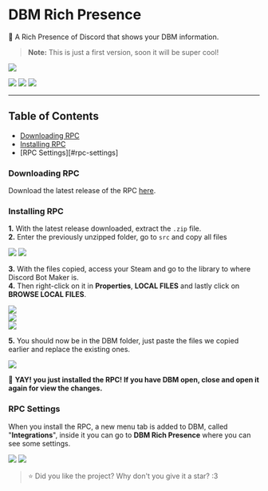 # DBM Rich Presence

📖 A Rich Presence of Discord that shows your DBM information.

> **Note:** This is just a first version, soon it will be super cool!

![](https://i.imgur.com/4IPNq8U.png)

![](https://img.shields.io/github/v/release/CapOliveiraBr/DBM-Rich-Presence?style=for-the-badge) ![](https://img.shields.io/github/downloads/CapOliveiraBr/DBM-Rich-Presence/total?style=for-the-badge) ![](https://img.shields.io/github/license/CapOliveiraBr/DBM-Rich-Presence?logo=https%3A%2F%2Fimg.shields.io%2Fgithub%2Flicense%2FCapOliveiraBr%2FDBM-Rich-Presence%3Fstyle%3Dsocial&style=for-the-badge) 

---

## Table of Contents

- [Downloading RPC](#downloading-rpc)
- [Installing RPC](#installing-rpc)
- [RPC Settings][#rpc-settings]

### Downloading RPC

Download the latest release of the RPC [here](https://github.com/CapOliveiraBr/DBM-Rich-Presence/releases).

### Installing RPC

**1.** With the latest release downloaded, extract the `.zip` file.<br>
**2.** Enter the previously unzipped folder, go to ``src`` and copy all files

![](https://i.imgur.com/qs54dwD.png)
![](https://i.imgur.com/zf4oEvS.png)

**3.** With the files copied, access your Steam and go to the library to where Discord Bot Maker is.<br>
**4.** Then right-click on it in **Properties**, **LOCAL FILES** and lastly click on **BROWSE LOCAL FILES**.

![](https://i.imgur.com/bSwMF7Z.png)<br>
![](https://i.imgur.com/ie2FWot.png)<br>
![](https://i.imgur.com/H42Y8rP.png)

**5.** You should now be in the DBM folder, just paste the files we copied earlier and replace the existing ones.

![](https://i.imgur.com/Jyk9aR3.png)

🎉 **YAY! you just installed the RPC! If you have DBM open, close and open it again for view the changes.**

### RPC Settings

When you install the RPC, a new menu tab is added to DBM, called "**Integrations**", inside it you can go to **DBM Rich Presence** where you can see some settings.

![](https://i.imgur.com/Mz1xPcz.png)
![](https://i.imgur.com/jVgGIJ0.png)

> ⭐ Did you like the project? Why don't you give it a star? :3
